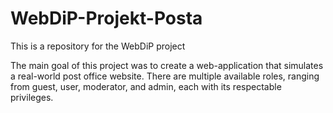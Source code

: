 # WebDiP-Projekt-Posta
This is a repository for the WebDiP project

The main goal of this project was to create a web-application that simulates a real-world post office website. 
There are multiple available roles, ranging from guest, user, moderator, and admin, each with its respectable privileges. 
